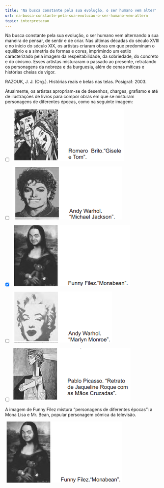 ```yaml
---
title: 'Na busca constante pela sua evolução, o ser humano vem alter'
url: na-busca-constante-pela-sua-evolucao-o-ser-humano-vem-altern
topic: interpretacao
---
```



Na busca constante pela sua evolução, o ser humano vem alternando a sua maneira de pensar, de sentir e de criar. Nas últimas décadas do século XVIII e no início do século XIX, os artistas criaram obras em que predominam o equilíbrio e a simetria de formas e cores, imprimindo um estilo caracterizado pela imagem da respeitabilidade, da sobriedade, do concreto e do civismo. Esses artistas misturaram o passado ao presente, retratando os personagens da nobreza e da burguesia, além de cenas míticas e histórias cheias de vigor.

RAZOUK, J. J. (Org.). Histórias reais e belas nas telas. Posigraf: 2003.

Atualmente, os artistas apropriam-se de desenhos, charges, grafismo e até de ilustrações de livros para compor obras em que se misturam personagens de diferentes épocas, como na seguinte imagem:



- [ ] ![](fe0069ab-fe7a-fbc2-8e54-55be7e18a845.png)
- [ ] ![](2779eb12-73cb-9731-efe6-ad93996f8d52.png)
- [x] ![](6bec1ece-5b8e-1af9-e4f8-ef7df19a5707.png)
- [ ] ![](4721f92d-1c63-5d5d-0299-b798c52a483a.png)
- [ ] ![](00bc629b-2a51-4fad-fddb-eacd644ffaa5.png)


A imagem de Funny Filez mistura “personagens de diferentes épocas”: a Mona Lisa e Mr. Bean, popular personagem cômica da televisão.

![](ab11e12c-c643-f317-2cc0-96f1f52d4905.png)
